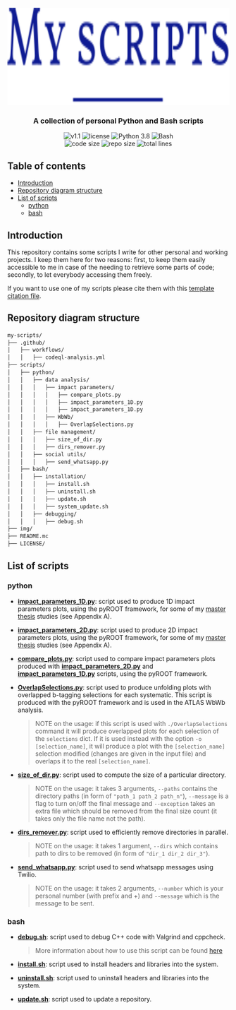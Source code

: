 <p align="center"><img src="https://github.com/JustWhit3/my-scripts/blob/main/img/logo.svg" height=220></p>

<h3 align="center">A collection of personal Python and Bash scripts</h3>
<p align="center">
    <img title="v1.1" alt="v1.1" src="https://img.shields.io/badge/version-v1.1-informational?style=flat-square"
    <a href="LICENSE">
        <img title="MIT License" alt="license" src="https://img.shields.io/badge/license-MIT-informational?style=flat-square">
    </a>
	<img title="Python 3.8" alt="Python 3.8" src="https://img.shields.io/badge/Python-3.8-informational?style=flat-square">
	<img title="Bash" alt="Bash" src="https://img.shields.io/badge/Bash--informational?style=flat-square">
    </a><br>
	<img title="Code size" alt="code size" src="https://img.shields.io/github/languages/code-size/JustWhit3/my-scripts?color=red">
	<img title="Repo size" alt="repo size" src="https://img.shields.io/github/repo-size/JustWhit3/my-scripts?color=red">
	<img title="Total lines" alt="total lines" src="https://img.shields.io/tokei/lines/github/JustWhit3/my-scripts?color=red">
</p>

## Table of contents

- [Introduction](#introduction)
- [Repository diagram structure](#repository-diagram-structure)
- [List of scripts](#list-of-scripts)
  - [python](#python)
  - [bash](#bash)

## Introduction

This repository contains some scripts I write for other personal and working projects. I keep them here for two reasons: first, to keep them easily accessible to me in case of the needing to retrieve some parts of code; secondly, to let everybody accessing them freely.

If you want to use one of my scripts please cite them with this [template citation file](https://github.com/JustWhit3/my-scripts/blob/main/CITATION.cff).

## Repository diagram structure

```txt
my-scripts/
├── .github/
│   ├── workflows/
│   │   ├── codeql-analysis.yml
├── scripts/
│   ├── python/
│   │   ├── data analysis/
│   │   │   ├── impact parameters/
│   │   │   │   ├── compare_plots.py
│   │   │   │   ├── impact_parameters_1D.py
│   │   │   │   ├── impact_parameters_1D.py
│   │   │   ├── WbWb/
│   │   │   │   ├── OverlapSelections.py
│   │   ├── file management/
│   │   │   ├── size_of_dir.py
│   │   │   ├── dirs_remover.py
│   │   ├── social utils/
│   │   │   ├── send_whatsapp.py
│   ├── bash/
│   │   ├── installation/
│   │   │   ├── install.sh
│   │   │   ├── uninstall.sh
│   │   │   ├── update.sh
│   │   │   ├── system_update.sh
│   │   ├── debugging/
│   │   │   ├── debug.sh
├── img/
├── README.mc
├── LICENSE/
```

## List of scripts

### python

- [**impact_parameters_1D.py**](https://github.com/JustWhit3/my-scripts/blob/main/scripts/python/data%20analysis/impact%20parameters/impact_parameters_1D.py): script used to produce 1D impact parameters plots, using the pyROOT framework, for some of my [master thesis](https://www.researchgate.net/publication/348806406_Study_of_the_quantum_interference_between_singly_and_doubly_resonant_top-quark_production_in_proton-proton_collisions_at_the_LHC_with_the_ATLAS_detector) studies (see Appendix A).

- [**impact_parameters_2D.py**](https://github.com/JustWhit3/my-scripts/blob/main/scripts/python/data%20analysis/impact%20parameters/impact_parameters_2D.py): script used to produce 2D impact parameters plots, using the pyROOT framework, for some of my [master thesis](https://www.researchgate.net/publication/348806406_Study_of_the_quantum_interference_between_singly_and_doubly_resonant_top-quark_production_in_proton-proton_collisions_at_the_LHC_with_the_ATLAS_detector) studies (see Appendix A).

- [**compare_plots.py**](https://github.com/JustWhit3/my-scripts/blob/main/scripts/python/data%20analysis/impact%20parameters/compare_plots.py): script used to compare impact parameters plots produced with [**impact_parameters_2D.py**](https://github.com/JustWhit3/my-scripts/blob/main/python/data%20analysis/impact%20parameters/impact_parameters_2D.py) and [**impact_parameters_1D.py**](https://github.com/JustWhit3/my-scripts/blob/main/Python/data%20analysis/Impact%20parameters/impact_parameters_1D.py) scripts, using the pyROOT framework.

- [**OverlapSelections.py**](https://github.com/JustWhit3/my-scripts/blob/main/scripts/python/data%20analysis/WbWb/OverlapSelections.py): script used to produce unfolding plots with overlapped b-tagging selections for each systematic. This script is produced with the pyROOT framework and is used in the ATLAS WbWb analysis.
    > NOTE on the usage: if this script is used with `./OverlapSelections` command it will produce overlapped plots for each selection of the `selections` dict. If it is used instead with the option `-o [selection_name]`, it will produce a plot with the `[selection_name]` selection modified (changes are given in the input file) and overlaps it to the real `[selection_name]`.

- [**size_of_dir.py**](https://github.com/JustWhit3/my-scripts/blob/main/scripts/python/file%20management/size_of_dir.py): script used to compute the size of a particular directory.
    > NOTE on the usage: it takes 3 arguments, `--paths` contains the directory paths (in form of `"path_1 path_2 path_n"`), `--message` is a flag to turn on/off the final message and `--exception` takes an extra file which should be removed from the final size count (it takes only the file name not the path).

- [**dirs_remover.py**](https://github.com/JustWhit3/my-scripts/blob/main/scripts/python/file%20management/dirs_remover.py): script used to efficiently remove directories in parallel.
    > NOTE on the usage: it takes 1 argument, `--dirs` which contains path to dirs to be removed (in form of `"dir_1 dir_2 dir_3"`).

- [**send_whatsapp.py**](https://github.com/JustWhit3/my-scripts/blob/main/scripts/python/social%20utils/send_whatsapp.py): script used to send whatsapp messages using Twilio.
    > NOTE on the usage: it takes 2 arguments, `--number` which is your personal number (with prefix and +) and `--message` which is the message to be sent.

### bash

- [**debug.sh**](https://github.com/JustWhit3/my-scripts/blob/main/scripts/bash/debugging/debug.sh): script used to debug C++ code with Valgrind and cppcheck.
    > More information about how to use this script can be found [here](https://github.com/JustWhit3/osmanip/blob/main/doc/Download%20and%20install.md#:~:text=repository%20home%20directory.-,debug.sh,./scripts/debug.sh%20cppcheck%20%5Bfile.cpp%5D,-%C2%A9%202022%20GitHub%2C%20Inc)

- [**install.sh**](https://github.com/JustWhit3/my-scripts/blob/main/scripts/bash/installation/install.sh): script used to install headers and libraries into the system.

- [**uninstall.sh**](https://github.com/JustWhit3/my-scripts/blob/main/scripts/bash/installation/uninstall.sh): script used to uninstall headers and libraries into the system.

- [**update.sh**](https://github.com/JustWhit3/my-scripts/blob/main/scripts/bash/installation/update.sh): script used to update a repository.
